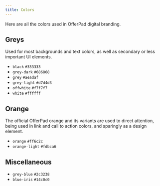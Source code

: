 ```yaml
---
title: Colors
---
```


Here are all the colors used in OfferPad digital branding.

## Greys

Used for most backgrounds and text colors, as well as secondary or less important UI elements.

<ul class="swatches">
    <li class="swatches__item swatches--black">
        <span class="swatches__swatch"></span>
        <code class="swatches__label">black</code>
        <code class="swatches__hex">#333333</code>
    </li>
    <li class="swatches__item swatches--grey-dark">
        <span class="swatches__swatch"></span>
        <code class="swatches__label">grey-dark</code>
        <code class="swatches__hex">#686868</code>
    </li>
    <li class="swatches__item swatches--grey">
        <span class="swatches__swatch"></span>
        <code class="swatches__label">grey</code>
        <code class="swatches__hex">#aeadaf</code>
    </li>
    <li class="swatches__item swatches--grey-light">
        <span class="swatches__swatch"></span>
        <code class="swatches__label">grey-light</code>
        <code class="swatches__hex">#d7d4d3</code>
    </li>
    <li class="swatches__item swatches--offwhite">
        <span class="swatches__swatch"></span>
        <code class="swatches__label">offwhite</code>
        <code class="swatches__hex">#f7f7f7</code>
    </li>
    <li class="swatches__item swatches--white">
        <span class="swatches__swatch"></span>
        <code class="swatches__label">white</code>
        <code class="swatches__hex">#ffffff</code>
    </li>
</ul>

## Orange

The official OfferPad orange and its variants are used to direct attention, being used in link and call to action colors, and sparingly as a design element.

<ul class="swatches">
    <li class="swatches__item swatches--orange">
        <span class="swatches__swatch"></span>
        <code class="swatches__label">orange</code>
        <code class="swatches__hex">#ff6c2c</code>
    </li>
    <li class="swatches__item swatches--orange-light">
        <span class="swatches__swatch"></span>
        <code class="swatches__label">orange-light</code>
        <code class="swatches__hex">#fdbca6</code>
    </li>
</ul>

## Miscellaneous

<ul class="swatches">
    <li class="swatches__item swatches--grey-blue">
        <span class="swatches__swatch"></span>
        <code class="swatches__label">grey-blue</code>
        <code class="swatches__hex">#2c3238</code>
    </li>
    <li class="swatches__item swatches--blue-iris">
        <span class="swatches__swatch"></span>
        <code class="swatches__label">blue-iris</code>
        <code class="swatches__hex">#14c0c0</code>
    </li>
</ul>

